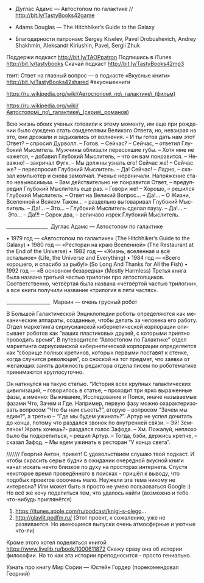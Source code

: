 
+ Дуглас Адамс — Автостопом по галактике // http://bit.ly/TastyBooks42game
+ Adams Douglas — The Hitchhiker’s Guide to the Galaxy


+ Благодарности патронам: Sergey Kiselev, Pavel Drobushevich, Andrey Shakhmin, Aleksandr Kiriushin, Pavel, Sergii Zhuk

Поддержи подкаст http://bit.ly/TAOPpatron
Подпишись в iTunes http://bit.ly/tastybooks
Скачай подкаст http://bit.ly/TastyBooks42mp3

твит:
Ответ на главный вопрос — в подкасте «Вкусные книги» http://bit.ly/TastyBooks42shared #вкусныекниги




https://ru.wikipedia.org/wiki/Автостопом\_по\_галактике\_(фильм)

https://ru.wikipedia.org/wiki/Автостопом\_по\_галактике\_(серия\_романов)




Всю жизнь обо­их уче­ных го­тови­ли к это­му мо­мен­ту, им еще при рож­де­нии бы­ло суж­де­но стать сви­дете­лями Ве­лико­го От­ве­та, но, нев­зи­рая на это, они дро­жали и за­дыха­лись от вол­не­ния.
– И ты го­тов дать нам этот От­вет? – спро­сил Дур­волл.
– Го­тов.
– Сей­час?
– Сей­час, – от­ве­тил Глу­бокий Мыс­ли­тель.
Муж­чи­ны об­ли­зали пе­ресох­шие гу­бы.
– Хо­тя мне не ка­жет­ся, – до­бавил Глу­бокий Мыс­ли­тель, – что он вам пон­ра­вит­ся.
– Не­важ­но! – зак­ри­чал Фугх. – Мы дол­жны уз­нать его! Сей­час же!
– Сей­час же? – пе­рес­про­сил Глу­бокий Мыс­ли­тель.
– Да! Сей­час!
– Лад­но, – ска­зал компь­ютер и сно­ва за­мол­чал. Уче­ные нер­вни­чали. Нап­ря­жение ста­ло не­выно­симым.
– Вам дей­стви­тель­но не пон­ра­вит­ся От­вет, – пре­дуп­ре­дил Глу­бокий Мыс­ли­тель еще раз.
– Го­вори же!
– Хо­рошо, – ре­шил­ся Глу­бокий Мыс­ли­тель. – От­вет на Ве­ликий Воп­рос…
– Да!…
– О Жиз­ни, Все­лен­ной и Вся­ком Та­ком… – раз­дель­но вы­гова­ривал Глу­бокий Мыс­ли­тель.
– Да!…
– Это… – Глу­бокий Мыс­ли­тель сде­лал па­узу.
– Да!…
– Это…
– Да!!!
– Со­рок два, – ве­лича­во из­рек Глу­бокий Мыс­ли­тель.

\_\_\_\_\_\_\_\_\_\_\_\_\_\_\_\_\_ 
Дуглас Адамс — Автостопом по галактике

• 1979 год — «Автостопом по галактике» (The Hitchhiker’s Guide to the Galaxy)
• 1980 год — «Ресторан на краю Вселенной» (The Restaurant at the End of the Universe)
• 1982 год — «Жизнь, вселенная и всё остальное» (Life, the Universe and Everything)
• 1984 год — «Всего хорошего, и спасибо за рыбу!» (So Long And Thanks for All the Fish)
• 1992 год — «В основном безвредна» (Mostly Harmless)
Третья книга была названа третьей частью трилогии про автостопщиков. Соответственно, четвёртая была названа «четвёртой частью трилогии», а все книги получили название «трилогия в пяти частях». 

\_\_\_\_\_\_\_\_\_\_\_\_\_\_\_\_\_\_ 
Марвин — очень грусный робот

В Боль­шой Га­лак­ти­чес­кой Эн­цикло­педии ро­боты оп­ре­деля­ют­ся как ме­хани­чес­кие ап­па­раты, соз­данные, что­бы де­лать за че­лове­ка его ра­боту. От­дел мар­ке­тин­га си­ри­уси­ан­ской ки­бер­не­тичес­кой кор­по­рации опи­сыва­ет ро­ботов как “ва­ших плас­ти­ковых дру­зей, с ко­торы­ми при­ят­но про­водить вре­мя”.
В пу­тево­дите­ле “Ав­тосто­пом по Га­лак­ти­ке” от­дел мар­ке­тин­га си­ри­уси­ан­ской ки­бер­не­тичес­кой кор­по­рации оп­ре­деля­ет­ся как “сбо­рище пол­ных кре­тинов, ко­торых пер­вы­ми пос­та­вят к стен­ке, ког­да слу­чит­ся ре­волю­ция”, со снос­кой на тот пред­мет, что за­яв­ки от же­ла­ющих за­нять дол­жность ре­дак­то­ра от­де­ла пи­сем по ро­боте­мати­ке при­нима­ют­ся круг­ло­суточ­но.







Он нат­кнул­ся на та­кую статью.
“Ис­то­рия всех круп­ных га­лак­ти­чес­ких ци­вили­заций, – го­вори­лось в статье, – про­ходит три яр­ко вы­ражен­ные фа­зы, а имен­но: Вы­жива­ние, Ис­сле­дова­ние и По­иск, ина­че на­зыва­емые фа­зами Что, За­чем и Где.
Нап­ри­мер, пер­вую фа­зу мож­но оха­рак­те­ризо­вать воп­ро­сом “Что бы нам съ­есть?”, вто­рую – воп­ро­сом “За­чем мы едим?”, а третью – “Где мы бу­дем ужи­нать?”.
Ар­тур не ус­пел до­читать до кон­ца, по­тому что раз­дался зво­нок по внут­ренней свя­зи.
– Эй! Зем­ля­чок! Жрать хо­чешь?- раз­дался го­лос За­фода.
– Хм. По­жалуй, неп­ло­хо бы­ло бы под­кре­пить­ся, – ре­шил Ар­тур.
– Тог­да, бэ­би, дер­жись креп­че, – ска­зал За­фод. – Мы едем ужи­нать в рес­то­ран “У кон­ца све­та”.






///////
Георгий
Антон, привет! С удовольствием слушаю твой подкаст. И чтобы скрасить серые будни в ожидании очередной вкусной книги начал искать нечто близкое по духу на просторах интернета. Спустя некоторое время проведённого в поисках - пришёл к выводу, что подобых проектов оооочень мало. Неужели эта тема никому не интересна? Или может быть я просто не умею пользоваться Google :) 
Но всё же хочу поделиться тем, что удалось найти (возможно и тебе что-нибудь приглянётся) 

1) https://itunes.apple.com/ru/podcast/knigi-s-olego... 
2) http://glavlit.podfm.ru/ (Этот проект, к сожалению, уже не развивается. Но имеющиеся выпуски очень атмосферные и уютные что-ли) 

Кроме этого хотел поделиться книгой https://www.livelib.ru/book/1000611872 
Скажу сразу она об истории философии. Но то как эта истории преподносится - просто гениально.


Узнать про книгу   Мир Софии — Юстейн Гордер (порекомендовал Георний)